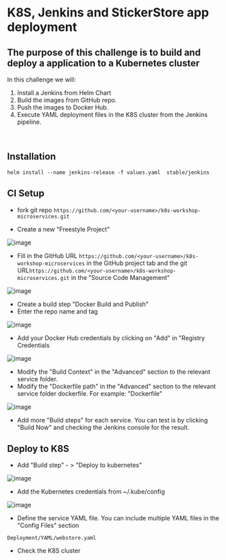 # K8S, Jenkins and StickerStore app deployment

## The purpose of this challenge is to build and deploy a application to a Kubernetes cluster

In this challenge we will:
1.	Install a Jenkins from Helm Chart
2.	Build the images from GitHub repo.
3.	Push the images to Docker Hub.
4.	Execute YAML deployment files in the K8S cluster from the Jenkins pipeline.

 
## Installation

`helm install --name jenkins-release -f values.yaml  stable/jenkins`

## CI Setup

* fork git repo `https://github.com/<your-username>/k8s-workshop-microservices.git`

* Create a new "Freestyle Project"

![image](https://user-images.githubusercontent.com/17064840/35767676-869f2014-08f9-11e8-8698-1a18be05a7ba.png)

* Fill in the GitHub URL `https://github.com/<your-username>/k8s-workshop-microservices` in the GitHub project tab and the git URL`https://github.com/<your-username>/k8s-workshop-microservices.git` in the "Source Code Management"

![image](https://user-images.githubusercontent.com/17064840/35767689-a73909ac-08f9-11e8-8064-3d75ef21233e.png)

* Create a build step "Docker Build and Publish"
* Enter the repo name and tag

![image](https://user-images.githubusercontent.com/17064840/35767691-b95dd2fc-08f9-11e8-9d38-d8cf2b96798b.png)


* Add your Docker Hub credentials by clicking on "Add" in "Registry Credentials 


![image](https://user-images.githubusercontent.com/17064840/35767696-cdfc3122-08f9-11e8-92cd-b4ab28105198.png)

 
*	Modify the "Build Context" in the "Advanced" section to the relevant service folder.
*	Modify the "Dockerfile path" in the "Advanced" section to the relevant service folder dockerfile. For example: "Dockerfile"

![image](https://user-images.githubusercontent.com/17064840/35767710-1c0d3de8-08fa-11e8-9ef5-2364f3b4e070.png)

*	Add more "Build steps" for each service. You can test is by clicking "Build Now" and checking the Jenkins console for the result.
 
## Deploy to K8S

*	Add "Build step" - > "Deploy to kubernetes"

![image](https://user-images.githubusercontent.com/17064840/37149619-5ce0af5c-22d7-11e8-9625-f8e9130d32d7.png)


*	Add the Kubernetes credentials from ~/.kube/config

![image](https://user-images.githubusercontent.com/17064840/37149687-9e41d58e-22d7-11e8-8cc9-f145642b728f.png)

*	Define the service YAML file. You can include multiple YAML files in the "Config Files" section

`Deployment/YAML/webstore.yaml`

*	Check the K8S cluster
